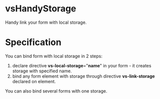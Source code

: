 # vsHandyStorage
Handy link your form with local storage.
# Specification
You can bind form with local storage in 2 steps:

1. declare directive <b>vs-local-storage</b>="<b>name</b>" in your form - it creates storage with specified name.		
2. bind any form element with storage through directive <b>vs-link-storage</b> declared on element.	
	
You can also bind several forms with one storage.
